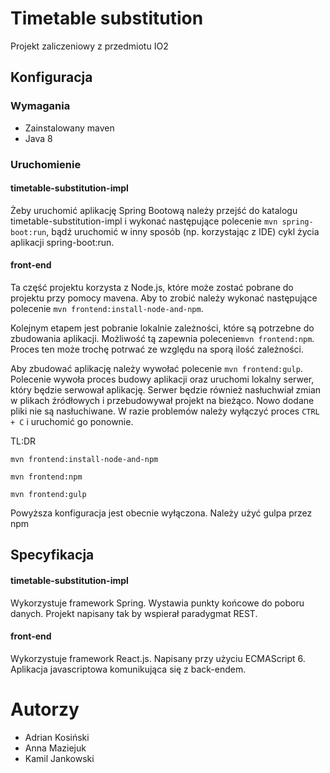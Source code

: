# Timetable substitution
Projekt zaliczeniowy z przedmiotu IO2

## Konfiguracja

### Wymagania
* Zainstalowany maven 
* Java 8

### Uruchomienie

#### timetable-substitution-impl
Żeby uruchomić aplikację Spring Bootową należy przejść do katalogu timetable-substitution-impl i wykonać następujące polecenie 
`mvn spring-boot:run`, bądź uruchomić w inny sposób (np. korzystając z IDE) cykl życia aplikacji spring-boot:run.

#### front-end
Ta część projektu korzysta z Node.js, które może zostać pobrane do projektu przy pomocy mavena. Aby to zrobić należy wykonać następujące polecenie
`mvn frontend:install-node-and-npm`.

Kolejnym etapem jest pobranie lokalnie zależności, które są potrzebne do zbudowania aplikacji. Możliwość tą zapewnia polecenie`mvn frontend:npm`.
Proces ten może trochę potrwać ze względu na sporą ilość zależności.

Aby zbudować aplikację należy wywołać polecenie `mvn frontend:gulp`. Polecenie wywoła proces budowy aplikacji oraz uruchomi lokalny serwer, który będzie 
serwował aplikację. Serwer będzie również nasłuchwiał zmian w plikach źródłowych i przebudowywał projekt na bieżąco. Nowo dodane pliki nie są nasłuchiwane.
W razie problemów należy wyłączyć proces `CTRL + C` i uruchomić go ponownie.

TL:DR

`mvn frontend:install-node-and-npm`

`mvn frontend:npm`

`mvn frontend:gulp`

Powyższa konfiguracja jest obecnie wyłączona. Należy użyć gulpa przez npm

## Specyfikacja
#### timetable-substitution-impl
Wykorzystuje framework Spring. Wystawia punkty końcowe do poboru danych. 
Projekt napisany tak by wspierał paradygmat REST.

#### front-end
Wykorzystuje framework React.js. Napisany przy użyciu ECMAScript 6.
Aplikacja javascriptowa komunikująca się z back-endem.

# Autorzy
* Adrian Kosiński
* Anna Maziejuk
* Kamil Jankowski
